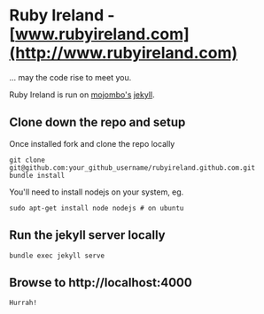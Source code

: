 # Ruby Ireland -  [www.rubyireland.com](http://www.rubyireland.com)

... may the code rise to meet you.

Ruby Ireland is run on [mojombo's](https://github.com/mojombo/) [jekyll](https://github.com/mojombo/jekyll).

## Clone down the repo and setup

Once installed fork and clone the repo locally

	git clone git@github.com:your_github_username/rubyireland.github.com.git
	bundle install

You'll need to install nodejs on your system, eg.

	sudo apt-get install node nodejs # on ubuntu

## Run the jekyll server locally

	bundle exec jekyll serve

## Browse to http://localhost:4000

	Hurrah!
